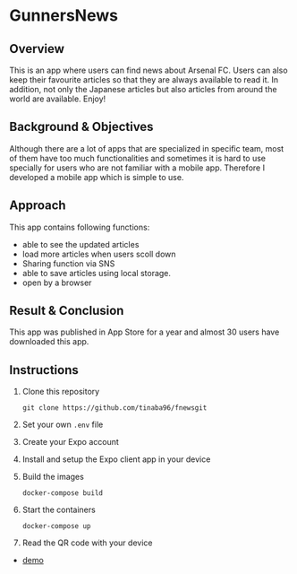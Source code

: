 # GunnersNews

## Overview
This is an app where users can find news about Arsenal FC. Users can also keep their favourite articles so that they are always available to read it. In addition, not only the Japanese articles but also articles from around the world are available. Enjoy! 

## Background & Objectives
Although there are a lot of apps that are specialized in specific team, most of them have too much functionalities and sometimes it is hard to use specially for users who are not familiar with a mobile app. Therefore I developed a mobile app which is simple to use.

## Approach
This app contains following functions:
- able to see the updated articles
- load more articles when users scoll down
- Sharing function via SNS
- able to save articles using local storage.
- open by a browser


## Result & Conclusion
This app was published in App Store for a year and almost 30 users have downloaded this app.


## Instructions

1. Clone this repository
    ```
    git clone https://github.com/tinaba96/fnewsgit
    ```

1. Set your own `.env` file

1. Create your Expo account

1. Install and setup the Expo client app in your device

1. Build the images
    ```
    docker-compose build
    ```

1. Start the containers
    ```
    docker-compose up
    ```

1. Read the QR code with your device

- [demo](https://drive.google.com/file/d/1Y0vQks-ye0XptX3zRuvILqhocVZ4QbWR/view?usp=sharing)
